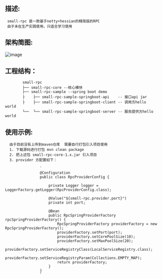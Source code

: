 ## 描述:
     small-rpc 是一款基于netty+hessian的精简版的RPC  
     由于未在生产实践使用，只适合学习使用
## 架构简图:
![image](https://github.com/gwself/small-rpc/blob/master/pic/first.png)

## 工程结构：
>           
            small-rpc
            ├── small-rpc-core --核心模块
            ├── small-rpc-sample --spring boot demo
            ├    ├── small-rpc-sample-springboot-api    -- 接口api jar
            ├    ├── small-rpc-sample-springboot-client -- 调用方hello world
            └──  └── small-rpc-sample-springboot-server -- 服务提供方hello world
  
## 使用示例:
      由于目前没有上传到maven仓库  需要自行打包引入项目使用
      1. 下载源码进行打包 mvn clean package
      2. 把上述包 small-rpc-core-1.x.jar 引入项目
      3. provider 方配置如下：
>
                    `
                    @Configuration
                    public class RpcProviderConfig {

                        private Logger logger = LoggerFactory.getLogger(RpcProviderConfig.class);

                        @Value("${small-rpc.provider.port}")
                        private int port;

                        @Bean
                        public RpcSpringProviderFactory rpcSpringProviderFactory() {
                            RpcSpringProviderFactory providerFactory = new RpcSpringProviderFactory();
                            providerFactory.setPort(port);
                            providerFactory.setCorePoolSize(10);
                            providerFactory.setMaxPoolSize(20);
                            providerFactory.setServiceRegistryClass(LocalServiceRegistry.class);
                            providerFactory.setServiceRegistryParam(Collections.EMPTY_MAP);
                            return providerFactory;
                        }
                    }
                    `
